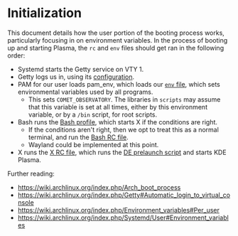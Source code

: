 # Initialization
This document details how the user portion of the booting process works, particularly focusing in on environment variables. In the process of booting up and starting Plasma, the `rc` and `env` files should get ran in the following order:
- Systemd starts the Getty service on VTY 1.
- Getty logs us in, using its [configuration](/config/systemd-overrides/getty-autologin.conf).
- PAM for our user loads pam_env, which loads our [`env` file](/config/pam-environment.env), which sets environmental variables used by all programs.
  - This sets `COMET_OBSERVATORY`. The libraries in `scripts` may assume that this variable is set at all times, either by this environment variable, or by a `/bin` script, for root scripts.
- Bash runs the [Bash profile](/scripts/bash/bash_profile.sh), which starts X if the conditions are right.
  - If the conditions aren't right, then we opt to treat this as a normal terminal, and run the [Bash RC file](/scripts/bash/bash_rc.sh).
  - Wayland could be implemented at this point.
- X runs the [X RC file](/scripts/x/x_rc.sh), which runs the [DE prelaunch script](/bin/before-de-launch) and starts KDE Plasma.

Further reading:
- https://wiki.archlinux.org/index.php/Arch_boot_process
- https://wiki.archlinux.org/index.php/Getty#Automatic_login_to_virtual_console
- https://wiki.archlinux.org/index.php/Environment_variables#Per_user
- https://wiki.archlinux.org/index.php/Systemd/User#Environment_variables